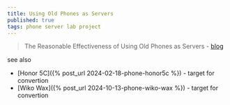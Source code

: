 ```yaml
---
title: Using Old Phones as Servers
published: true
tags: phone server lab project
---
```

> The Reasonable Effectiveness of Using Old Phones as Servers - [blog](https://jarbus.net/blog/phone-server/)

see also
- [Honor 5C]({% post_url 2024-02-18-phone-honor5c %}) - target for convertion
- [Wiko Wax]({% post_url 2024-10-13-phone-wiko-wax %}) - target for convertion
